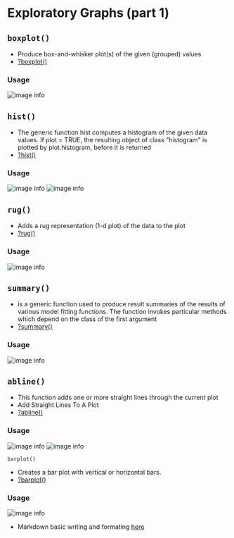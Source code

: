 # Exploratory Graphs (part 1)

## ``` boxplot() ```
  - Produce box-and-whisker plot(s) of the given (grouped) values
  - [?boxplot()](https://www.rdocumentation.org/packages/graphics/versions/3.6.2/topics/boxplot)
### Usage
![image info](https://github.com/WelfareCheck/Data-Science-Foundations-using-R-Specialization/blob/master/Exploratory%20Data%20Analysis/Week%201/Lesson%201:%20Graphs/Boxplot.JPG?raw=true)

## ``` hist() ```
  - The generic function hist computes a histogram of the given data values. If plot = TRUE, the resulting object of class "histogram"      is plotted by plot.histogram, before it is returned
  - [?hist()](https://www.rdocumentation.org/packages/graphics/versions/3.6.2/topics/hist)
### Usage
![image info](https://github.com/WelfareCheck/Data-Science-Foundations-using-R-Specialization/blob/master/Exploratory%20Data%20Analysis/Week%201/Lesson%201:%20Graphs/Histogram.JPG?raw=true)
![image info](https://github.com/WelfareCheck/Data-Science-Foundations-using-R-Specialization/blob/master/Exploratory%20Data%20Analysis/Week%201/Lesson%201:%20Graphs/Histogram%20Rug.JPG?raw=true)

## ``` rug() ```
  - Adds a rug representation (1-d plot) of the data to the plot
  - [?rug()](https://www.rdocumentation.org/packages/graphics/versions/3.6.2/topics/rug)
### Usage
![image info](https://github.com/WelfareCheck/Data-Science-Foundations-using-R-Specialization/blob/master/Exploratory%20Data%20Analysis/Week%201/Lesson%201:%20Graphs/Histogram%20Rug.JPG?raw=true)

## ``` summary() ```
  - is a generic function used to produce result summaries of the results of various model fitting functions. The function invokes particular methods which depend on the class of the first argument
  - [?summary()](https://www.rdocumentation.org/packages/base/versions/3.6.2/topics/summary)
### Usage
![image info](https://github.com/WelfareCheck/Data-Science-Foundations-using-R-Specialization/blob/master/Exploratory%20Data%20Analysis/Week%201/Lesson%201:%20Graphs/Summary.JPG?raw=true)

## ``` abline() ```
  - This function adds one or more straight lines through the current plot
  - Add Straight Lines To A Plot
  - [?abline()](https://www.rdocumentation.org/packages/graphics/versions/3.6.2/topics/abline)
### Usage
![image info](https://github.com/WelfareCheck/Data-Science-Foundations-using-R-Specialization/blob/master/Exploratory%20Data%20Analysis/Week%201/Lesson%201:%20Graphs/Boxplot%20Abline.JPG?raw=true)
![image info](https://github.com/WelfareCheck/Data-Science-Foundations-using-R-Specialization/blob/master/Exploratory%20Data%20Analysis/Week%201/Lesson%201:%20Graphs/Boxplot%20Abline%202.JPG?raw=true)
  
``` barplot() ```
  - Creates a bar plot with vertical or horizontal bars.
  - [?barplot()](https://www.rdocumentation.org/packages/graphics/versions/3.6.2/topics/barplot)
### Usage
![image info](https://github.com/WelfareCheck/Data-Science-Foundations-using-R-Specialization/blob/master/Exploratory%20Data%20Analysis/Week%201/Lesson%201:%20Graphs/Barplot.JPG?raw=true)

  - Markdown basic writing and formating [here](https://help.github.com/en/github/writing-on-github/basic-writing-and-formatting-syntax)
